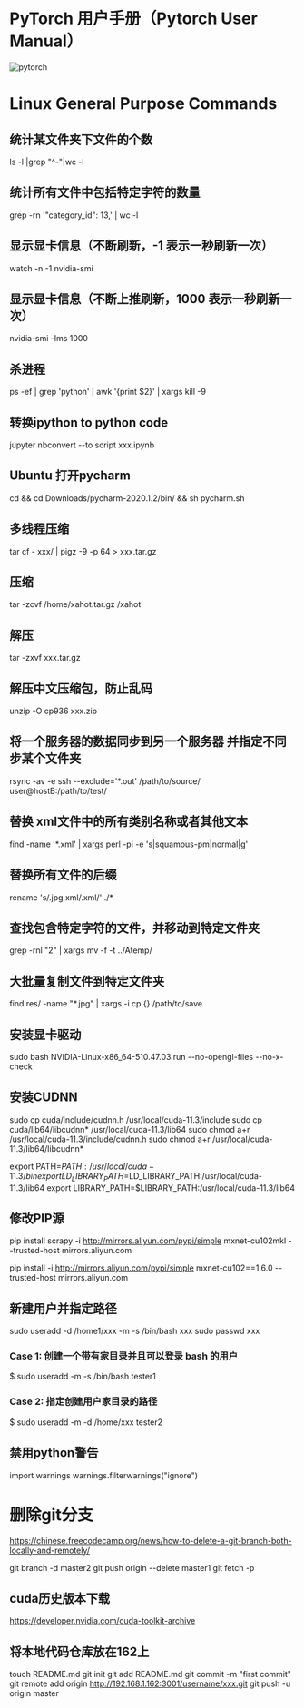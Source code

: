 # PyTorch 用户手册（Pytorch User Manual）
![pytorch](pytorch-logo-dark.png)

# Linux General Purpose Commands

## 统计某文件夹下文件的个数
ls -l |grep "^-"|wc -l

## 统计所有文件中包括特定字符的数量
grep -rn '"category_id": 13,' | wc -l

## 显示显卡信息（不断刷新，-1 表示一秒刷新一次）
watch -n -1 nvidia-smi

## 显示显卡信息（不断上推刷新，1000 表示一秒刷新一次）
nvidia-smi -lms 1000

## 杀进程
ps -ef | grep 'python' | awk '{print $2}' | xargs kill -9

## 转换ipython to python code
jupyter nbconvert --to script xxx.ipynb

## Ubuntu 打开pycharm
cd && cd Downloads/pycharm-2020.1.2/bin/ && sh pycharm.sh

## 多线程压缩
tar cf - xxx/ | pigz -9 -p 64 > xxx.tar.gz

## 压缩
tar -zcvf /home/xahot.tar.gz /xahot
## 解压
tar -zxvf xxx.tar.gz

## 解压中文压缩包，防止乱码
unzip -O cp936 xxx.zip

## 将一个服务器的数据同步到另一个服务器 并指定不同步某个文件夹
rsync -av -e ssh --exclude='*.out' /path/to/source/ user@hostB:/path/to/test/

## 替换 xml文件中的所有类别名称或者其他文本
find -name '*.xml' | xargs perl -pi -e 's|<name>squamous-pm</name>|<name>normal</name>|g'

## 替换所有文件的后缀
rename 's/\.jpg.xml/.xml/' ./*

## 查找包含特定字符的文件，并移动到特定文件夹
grep -rnl "<ymax>2</ymax>" | xargs mv -f -t ../Atemp/

## 大批量复制文件到特定文件夹
find res/ -name "*.jpg" | xargs -i cp {} /path/to/save

## 安装显卡驱动
sudo bash NVIDIA-Linux-x86_64-510.47.03.run  --no-opengl-files --no-x-check

## 安装CUDNN
sudo cp cuda/include/cudnn.h /usr/local/cuda-11.3/include
sudo cp cuda/lib64/libcudnn* /usr/local/cuda-11.3/lib64
sudo chmod a+r /usr/local/cuda-11.3/include/cudnn.h 
sudo chmod a+r /usr/local/cuda-11.3/lib64/libcudnn*

export PATH=$PATH:/usr/local/cuda-11.3/bin
export LD_LIBRARY_PATH=$LD_LIBRARY_PATH:/usr/local/cuda-11.3/lib64
export LIBRARY_PATH=$LIBRARY_PATH:/usr/local/cuda-11.3/lib64

## 修改PIP源
pip install scrapy -i http://mirrors.aliyun.com/pypi/simple mxnet-cu102mkl  --trusted-host mirrors.aliyun.com

pip install  -i http://mirrors.aliyun.com/pypi/simple  mxnet-cu102==1.6.0 --trusted-host mirrors.aliyun.com

## 新建用户并指定路径
sudo useradd  -d  /home1/xxx -m -s  /bin/bash  xxx
sudo passwd xxx

### Case 1: 创建一个带有家目录并且可以登录 bash 的用户
$ sudo useradd -m -s /bin/bash tester1
### Case 2: 指定创建用户家目录的路径
$ sudo useradd -m -d /home/xxx tester2


## 禁用python警告
import warnings
warnings.filterwarnings("ignore")


# 删除git分支
https://chinese.freecodecamp.org/news/how-to-delete-a-git-branch-both-locally-and-remotely/

git branch -d master2
git push origin --delete master1
git fetch -p

## cuda历史版本下载
https://developer.nvidia.com/cuda-toolkit-archive


## 将本地代码仓库放在162上
touch README.md
git init
git add README.md
git commit -m "first commit"
git remote add origin http://192.168.1.162:3001/username/xxx.git
git push -u origin master